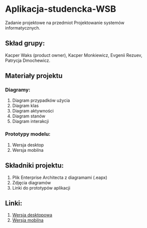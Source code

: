 # Aplikacja-studencka-WSB
Zadanie projektowe na przedmiot Projektowanie systemów informatycznych.

## Skład grupy:
Kacper Waks (product owner),
Kacper Monkiewicz,
Evgenii Rezuev,
Patrycja Dmochewicz.

## Materiały projektu
### Diagramy:
1) Diagram przypadków użycia
2) Diagram klas
3) Diagram aktywności
4) Diagram stanów
5) Diagram interakcji

### Prototypy modelu:
1) Wersja desktop
2) Wersja mobilna

## Składniki projektu:
1) Plik Enterprise Architecta z diagramami (.eapx)
2) Zdjęcia diagramów
3) Linki do prototypów aplikacji

## Linki:
1) [Wersja desktopowa](https://xd.adobe.com/view/69b63c44-ebf0-462a-93d4-7b0287124764-3ce5/?fbclid=IwAR0lgY4xTiVRafUSlgfWHNmZO7vdPF5tsIyqv7vbC9dQHhQTXiyzimf7Tt0)
2) [Wersja mobilna](https://www.figma.com/file/WcwO3bHVJkNebZU8Dj9MZt/Aplikacja-Studencka-WSB)
